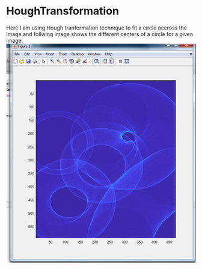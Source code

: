 # HoughTransformation
Here I am using Hough tranformation technique to fit a circle accross the image and follwing image shows the different centers of a circle for a given image.
![image](https://github.com/sai-kopparthi/HoughTransformation/blob/master/hough%20transformation.png)
